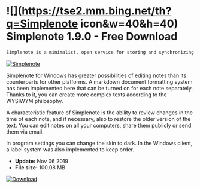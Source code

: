 # ![](https://tse2.mm.bing.net/th?q=Simplenote icon&w=40&h=40) Simplenote 1.9.0 - Free Download

```sh
Simplenote is a minimalist, open service for storing and synchronizing notes between devices. The client for Windows allows you to create and edit them, as well as cataloging and searching.
```
[![Simplenote](https://gallery.dpcdn.pl/imgc/Tools/66983/g_-_420x350_1.5_-_x20160405134956_0.png)](https://softexe.net/win/business/organizer/simplenote:apah.html)

Simplenote for Windows has greater possibilities of editing notes than its counterparts for other platforms. A markdown document formatting system has been implemented here that can be turned on for each note separately. Thanks to it, you can create more complex texts according to the WYSIWYM philosophy. 
 
 
 A characteristic feature of Simplenote is the ability to review changes in the time of each note, and if necessary, also to restore the older version of the text. You can edit notes on all your computers, share them publicly or send them via email. 
 
 
 In program settings you can change the skin to dark. In the Windows client, a label system was also implemented to keep order.


- **Update:** Nov 06 2019
- **File size:** 100.08 MB

[![Download](https://cdn.softexe.net/static/img/download.png)](https://softexe.net/win/business/organizer/simplenote:apah.html)

